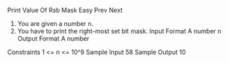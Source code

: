 Print Value Of Rsb Mask
Easy  Prev   Next
1. You are given a number n.
2. You have to print the right-most set bit mask.
Input Format
A number n
Output Format
A number

Constraints
1 <= n <= 10^9
Sample Input
58
Sample Output
10